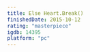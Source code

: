 ```yaml
---
title: Else Heart.Break()
finishedDate: 2015-10-12
rating: "masterpiece"
igdb: 14395
platform: "pc"
---
```

